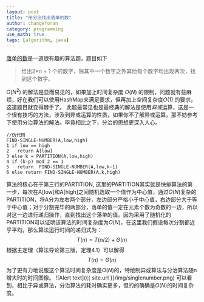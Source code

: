 ```yaml
---
layout: post
title: "用分治找出落单的数"
author: changeforan
category: programming
use_math: true
tags: [algorithm, java]
---
```

[落单的数](http://www.lintcode.com/zh-cn/problem/single-number/)是一道很有趣的算法题，题目如下
> 给出2*n + 1 个的数字，除其中一个数字之外其他每个数字均出现两次，找到这个数字。

$O(N^2)$ 的解法是显而易见的，如果加上时间复杂度 $O(N)$ 的限制，问题就有些麻烦，好在我们可以使用HashMap来满足要求，但再加上空间复杂度$O(1)$ 的要求，这道题目就变得棘手了。
此题最常见也是最经典的解法是使用*异或*运算，这是一个很有技巧的方法，涉及到异或运算的性质，如果你不了解异或运算，那不妨参考下使用分治算法的解法。毕竟相比之下，分治的思想更深入人心。
```
//伪代码
FIND-SINGLE-NUMBER(A,low,high)
1 if low == high
2	return A[low]
3 else k = PARTITION(A,low,high)
4 if (k-p) mod 2 == 1
5 	return  FIND-SINGLE-NUMBER(A,low,k-1)
6 else return FIND-SINGLE-NUMBER(A,k,high)
```
算法的核心在于第三行的PARTITION, 这里的PARTITION其实就是快排算法的第一步，每次在A[low]和A[high]之间随机选取一个值作为中心值，通过$O(N)$复杂的PARTITION，将A分为左右两个部分，左边部分严格小于中心值，右边部分大于等于中心值；对于分割完毕的两部分，落单的值一定在元素个数为奇数的一边，所以对这一边进行递归操作，直到找出这个落单的值。因为采用了随机化的PARTITION可以证明该算法的时间复杂度为$O(N)$，在这里我们假设每次分割都近乎平均，那么算法运行时间的递归式为：
$$
T(n) = T(n/2) + \Theta(n)
$$
根据主定理（算法导论第三版，定理4.1）可以解得
$$
T(n) = \Theta(n)
$$
为了更有力地说服这个算法时间复杂度是$O(N)$的，特绘制异或算法与分治算法随n增大时的时间图像。
![Alert text]({{ site.url }}/img/singlenumber.png)
可以看到，相比于异或算法，分治算法的耗时确实更多，但的的确确是$O(N)$的时间复杂度。
